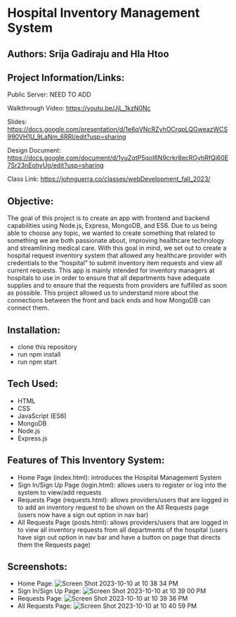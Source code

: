 # Hospital Inventory Management System
## Authors: Srija Gadiraju and Hla Htoo

## Project Information/Links:
Public Server: NEED TO ADD

Walkthrough Video: https://youtu.be/JjL_1kzN0Nc

Slides: https://docs.google.com/presentation/d/1e6qVNcRZyhOCrqpLQGweazWCS990VH1U_9LaNm_6RRI/edit?usp=sharing

Design Document: https://docs.google.com/document/d/1yuZqtP5qoI6N9crkr8ecRGyhRfQj60E7Sr23nEohyUg/edit?usp=sharing

Class Link: https://johnguerra.co/classes/webDevelopment_fall_2023/

## Objective: 
The goal of this project is to create an app with frontend and backend capabilities using Node.js, Express, MongoDB, and ES6. Due to us being able to choose any topic, we wanted to create something that related to something we are both passionate about, improving healthcare technology and streamlining medical care. With this goal in mind, we set out to create a hospital request inventory system that allowed any healthcare provider with credentials to the “hospital” to submit inventory item requests and view all current requests. This app is mainly intended for inventory managers at hospitals to use in order to ensure that all departments have adequate supplies and to ensure that the requests from providers are fulfilled as soon as possible. This project allowed us to understand more about the connections between the front and back ends and how MongoDB can connect them. 

## Installation:
- clone this repository
- run npm install
- run npm start

## Tech Used:
- HTML
- CSS
- JavaScript (ES6)
- MongoDB
- Node.js
- Express.js

## Features of This Inventory System:
- Home Page (index.html): introduces the Hospital Management System
- Sign In/Sign Up Page (login.html): allows users to register or log into the system to view/add requests
- Requests Page (requests.html): allows providers/users that are logged in to add an inventory request to be shown on the All Requests page (users now have a sign out option in nav bar)
- All Requests Page (posts.html): allows providers/users that are logged in to view all inventory requests from all departments of the hospital (users have sign out option in nav bar and have a button on page that directs them the Requests page)

## Screenshots:
- Home Page:
![Screen Shot 2023-10-10 at 10 38 34 PM](https://github.com/srijagadiraju/hospital-management-system/assets/129122908/52276c27-f1c0-4fda-9998-686cdc363dd5)
- Sign In/Sign Up Page:
![Screen Shot 2023-10-10 at 10 39 00 PM](https://github.com/srijagadiraju/hospital-management-system/assets/129122908/47f6cf25-4180-49ef-99ff-b16770eff276)
- Requests Page:
![Screen Shot 2023-10-10 at 10 39 36 PM](https://github.com/srijagadiraju/hospital-management-system/assets/129122908/fd57aad1-1d8e-4087-8bca-b44c2b7dadcc)
- All Requests Page: 
![Screen Shot 2023-10-10 at 10 40 59 PM](https://github.com/srijagadiraju/hospital-management-system/assets/129122908/e59fe6d2-55ed-4f55-83cb-15fe13a8835a)
